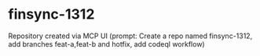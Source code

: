 # finsync-1312
Repository created via MCP UI (prompt: Create a repo named finsync-1312, add branches feat-a,feat-b and hotfix, add codeql workflow)
